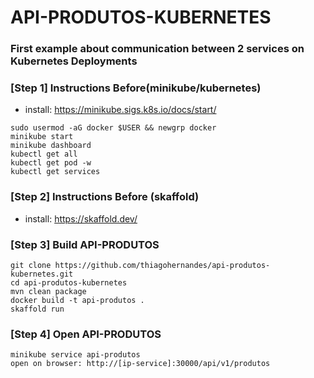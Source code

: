 # API-PRODUTOS-KUBERNETES

### First example about communication between 2 services on Kubernetes Deployments

### [Step 1] Instructions Before(minikube/kubernetes)

- install: https://minikube.sigs.k8s.io/docs/start/
```
sudo usermod -aG docker $USER && newgrp docker
minikube start
minikube dashboard
kubectl get all
kubectl get pod -w
kubectl get services
```

### [Step 2] Instructions Before (skaffold)

- install: https://skaffold.dev/

### [Step 3] Build API-PRODUTOS
```
git clone https://github.com/thiagohernandes/api-produtos-kubernetes.git
cd api-produtos-kubernetes
mvn clean package
docker build -t api-produtos .
skaffold run
```

### [Step 4] Open API-PRODUTOS
```
minikube service api-produtos
open on browser: http://[ip-service]:30000/api/v1/produtos
```
